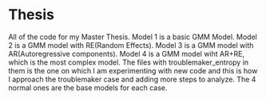 # Thesis
All of the code for my Master Thesis.
Model 1 is a basic GMM Model.
Model 2 is a GMM model with RE(Random Effects).
Model 3 is a GMM model with AR(Autoregressive components).
Model 4 is a GMM model wiht AR+RE, which is the most complex model.
The files with troublemaker_entropy in them is the one on which I am experimenting with new code and this is how I approach the troublemaker case and adding more steps to analyze. 
The 4 normal ones are the base models for each case.
